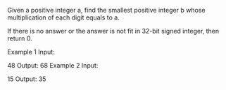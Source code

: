 Given a positive integer a, find the smallest positive integer b whose multiplication of each digit equals to a.

If there is no answer or the answer is not fit in 32-bit signed integer, then return 0.

Example 1
Input:

48 
Output:
68
Example 2
Input:

15
Output:
35
